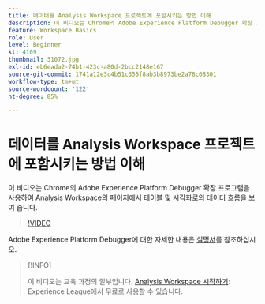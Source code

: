 ```yaml
---
title: 데이터를 Analysis Workspace 프로젝트에 포함시키는 방법 이해
description: 이 비디오는 Chrome의 Adobe Experience Platform Debugger 확장 프로그램을 사용하여 Analysis Workspace의 페이지에서 테이블 및 시각화로의 데이터 흐름을 보여 줍니다.
feature: Workspace Basics
role: User
level: Beginner
kt: 4109
thumbnail: 31072.jpg
exl-id: eb6eada2-74b1-423c-a80d-2bcc2148e167
source-git-commit: 1741a12e3c4b51c355f8ab3b8973be2a78c08301
workflow-type: tm+mt
source-wordcount: '122'
ht-degree: 85%

---
```


# 데이터를 Analysis Workspace 프로젝트에 포함시키는 방법 이해

이 비디오는 Chrome의 Adobe Experience Platform Debugger 확장 프로그램을 사용하여 Analysis Workspace의 페이지에서 테이블 및 시각화로의 데이터 흐름을 보여 줍니다.

>[!VIDEO](https://video.tv.adobe.com/v/31072/?quality=12)

Adobe Experience Platform Debugger에 대한 자세한 내용은 [설명서](https://experienceleague.adobe.com/docs/debugger/using-v2/experience-cloud-debugger.html?lang=ko-KR)를 참조하십시오.

>[!INFO]
>
> 이 비디오는 교육 과정의 일부입니다. [Analysis Workspace 시작하기](https://experienceleague.adobe.com/?recommended=Analytics-U-1-2020.1.workspace): Experience League에서 무료로 사용할 수 있습니다.
